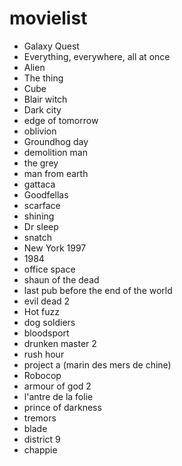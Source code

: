 # movielist

- Galaxy Quest
- Everything, everywhere, all at once
- Alien
- The thing
- Cube
- Blair witch 
- Dark city
- edge of tomorrow
- oblivion
- Groundhog day 
- demolition man
- the grey
- man from earth
- gattaca
- Goodfellas
- scarface
- shining
- Dr sleep
- snatch
- New York 1997
- 1984
- office space
- shaun of the dead
- last pub before the end of the world
- evil dead 2
- Hot fuzz
- dog soldiers
- bloodsport
- drunken master 2
- rush hour
- project a (marin des mers de chine)
- Robocop
- armour of god 2
- l'antre de la folie
- prince of darkness
- tremors
- blade
- district 9
- chappie
